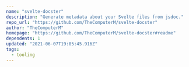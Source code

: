 ```yaml
---
name: "svelte-docster"
description: "Generate metadata about your Svelte files from jsdoc."
repo_url: "https://github.com/TheComputerM/svelte-docster"
author: "TheComputerM"
homepage: "https://github.com/TheComputerM/svelte-docster#readme"
dependents: 1
updated: "2021-06-07T19:05:45.916Z"
tags: 
  - tooling
---
```

